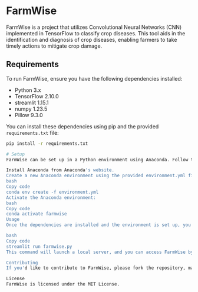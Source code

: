 # FarmWise

FarmWise is a project that utilizes Convolutional Neural Networks (CNN) implemented in TensorFlow to classify crop diseases. This tool aids in the identification and diagnosis of crop diseases, enabling farmers to take timely actions to mitigate crop damage.

## Requirements

To run FarmWise, ensure you have the following dependencies installed:

- Python 3.x
- TensorFlow 2.10.0
- streamlit 1.15.1
- numpy 1.23.5
- Pillow 9.3.0

You can install these dependencies using pip and the provided `requirements.txt` file:

```bash
pip install -r requirements.txt

# Setup
FarmWise can be set up in a Python environment using Anaconda. Follow these steps to set up the environment:

Install Anaconda from Anaconda's website.
Create a new Anaconda environment using the provided environment.yml file:
bash
Copy code
conda env create -f environment.yml
Activate the Anaconda environment:
bash
Copy code
conda activate farmwise
Usage
Once the dependencies are installed and the environment is set up, you can run FarmWise using Streamlit:

bash
Copy code
streamlit run farmwise.py
This command will launch a local server, and you can access FarmWise by opening the provided URL in your web browser.

Contributing
If you'd like to contribute to FarmWise, please fork the repository, make your changes, and submit a pull request. We welcome any contributions that improve the accuracy, efficiency, or usability of the tool.

License
FarmWise is licensed under the MIT License.
